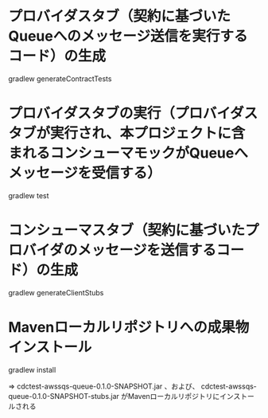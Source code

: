 # プロバイダスタブ（契約に基づいたQueueへのメッセージ送信を実行するコード）の生成
gradlew generateContractTests

# プロバイダスタブの実行（プロバイダスタブが実行され、本プロジェクトに含まれるコンシューマモックがQueueへメッセージを受信する）
gradlew test

# コンシューマスタブ（契約に基づいたプロバイダのメッセージを送信するコード）の生成
gradlew generateClientStubs

# Mavenローカルリポジトリへの成果物インストール
gradlew install

=> cdctest-awssqs-queue-0.1.0-SNAPSHOT.jar 、および、 cdctest-awssqs-queue-0.1.0-SNAPSHOT-stubs.jar がMavenローカルリポジトリにインストールされる
